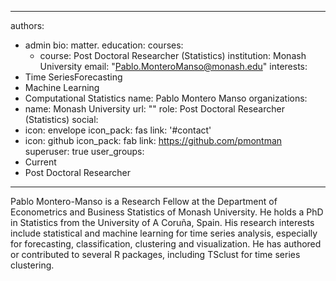 
---
authors:
- admin
bio: 
  matter.
education:
  courses:
  - course: Post Doctoral Researcher (Statistics)
    institution: Monash University
email: "Pablo.MonteroManso@monash.edu"
interests:
 - Time SeriesForecasting
 - Machine Learning
 - Computational Statistics
name: Pablo Montero Manso
organizations:
- name: Monash University
  url: ""
role: Post Doctoral Researcher (Statistics)
social:
- icon: envelope
  icon_pack: fas
  link: '#contact'
- icon: github
  icon_pack: fab
  link: https://github.com/pmontman
superuser: true
user_groups:
- Current
- Post Doctoral Researcher 
---

Pablo Montero-Manso is a Research Fellow at the Department of Econometrics and Business Statistics of Monash University. He holds a PhD in Statistics from the University of A Coruña, Spain. His research interests include statistical and machine learning for time series analysis, especially for forecasting, classification, clustering and visualization. He has authored or contributed to several R packages, including TSclust for time series clustering.
